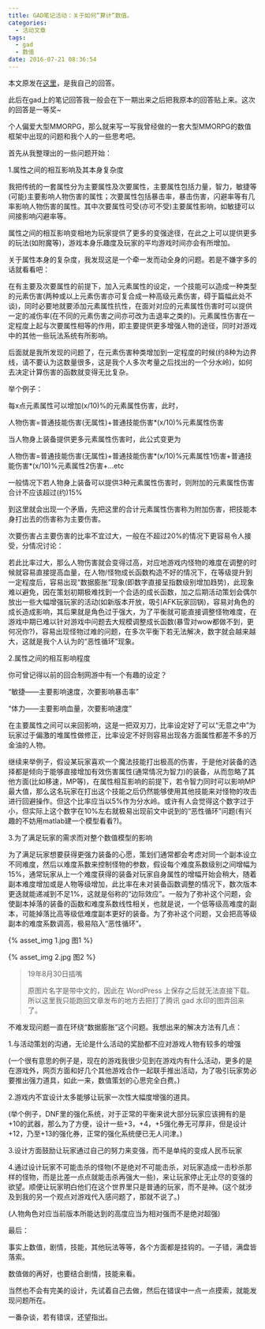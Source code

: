 ```yaml
---
title: GAD笔记活动：关于如何“算计”数值。
categories:
  - 活动文章
tags:
  - gad
  - 数值
date: 2016-07-21 08:36:54
---
```


本文原发在[这里](http://gad.qq.com/content/wendetail/7165534)，是我自己的回答。

此后在gad上的笔记回答我一般会在下一期出来之后把我原本的回答贴上来。这次的回答是一等奖~

个人偏爱大型MMORPG，那么就来写一写我曾经做的一套大型MMORPG的数值框架中出现的问题和我个人的一些思考吧。

首先从我整理出的一些问题开始：

1.属性之间的相互影响及其本身复杂度

我把传统的一套属性分为主要属性及次要属性，主要属性包括力量，智力，敏捷等(可能)主要影响人物伤害的属性；次要属性包括暴击率，暴击伤害，闪避率等有几率影响人物伤害的属性。其中次要属性可受(亦可不受)主要属性影响，如敏捷可以间接影响闪避率等。

属性之间的相互影响变相地为玩家提供了更多的变强途径，在此之上可以提供更多的玩法(如附魔等)，游戏本身乐趣度及玩家的平均游戏时间亦会有所增加。

关于属性本身的复杂度，我发现这是一个牵一发而动全身的问题。若是不嫌字多的话就看看吧：

在有主要及次要属性的前提下，加入元素属性的设定，一个技能可以造成一种类型的元素伤害(两种或以上元素伤害亦可复合成一种高级元素伤害，碍于篇幅此处不谈)，同时必要地就要添加元素属性抗性，在面对对应的元素属性伤害时可以提供一定的减伤率(在不同的元素伤害之间亦可改为击退率之类的)。元素属性伤害在一定程度上起与次要属性相等的作用，即主要提供更多增强人物的途径，同时对游戏中的其他一些玩法系统有所影响。

后面就是我所发现的问题了，在元素伤害种类增加到一定程度的时候(约8种为边界线，请不要认为这数量很多，这是我个人多次考量之后找出的一个分水岭)，如何去决定计算伤害的函数就变得无比复杂。

举个例子：

每x点元素属性可以增加(x/10)%的元素属性伤害，此时，

人物伤害=普通技能伤害(无属性)+普通技能伤害*(x/10)%元素属性伤害

当人物身上装备提供更多元素属性伤害时，此公式变更为

人物伤害=普通技能伤害(无属性)+普通技能伤害*(x/10)%元素属性1伤害+普通技能伤害*(x/10)%元素属性2伤害+...etc

一般情况下若人物身上装备可以提供3种元素属性伤害时，则附加的元素属性伤害合计不应该超过(约)15%

到这里就会出现一个矛盾，先把这里的合计元素属性伤害称为附加伤害，把技能本身打出去的伤害称为主要伤害。

次要伤害占主要伤害的比率不宜过大，一般在不超过20%的情况下更容易令人接受，分情况讨论：

若此比率过大，那么人物伤害就会变得过高，对应地游戏内怪物的难度在调整的时候就容易直接提高血量，在人物/怪物成长函数构造不好的情况下，在等级提升到一定程度后，容易出现“数据膨胀”现象(即数字直接呈指数级别增加趋势)，此现象难以避免，因在策划初期极难找到一个合适的成长函数，加之后期活动策划会偶尔放出一些大幅增强玩家的活动(如新版本开放，吸引AFK玩家回锅)，容易对角色的成长造成影响，其后果就是角色过于强大，为了平衡就可能直接调整怪物难度，在游戏中期已难以针对游戏中问题去大规模调整成长函数(暴雪对wow都做不到，更何况你?)，容易出现怪物过难的问题，在多次平衡下若无法解决，数字就会越来越大，这就是我个人认为的“恶性循环”现象。

2.属性之间的相互影响程度

你可曾记得以前的回合制网游中有一个有趣的设定？

“敏捷——主要影响速度，次要影响暴击率”

“体力——主要影响血量，次要影响速度”

在主要属性之间可以来回影响，这是一把双刃刀，比率设定好了可以“无意之中”为玩家过于偏激的堆属性做修正，比率设定不好则容易出现各方面属性都差不多的万金油的人物。

继续来举例子，假设某玩家喜欢一个魔法技能打出极高的伤害，于是他对装备的选择都是倾向于能够直接增加有效伤害属性(通常情况为智力)的装备，从而忽略了其他方面(比如移速，MP等)，在属性相互影响的前提下，若令智力同时可以影响MP最大值，那么这名玩家在打出这个技能之后仍然能够使用其他技能来对怪物的攻击进行回避操作。但这个比率应当以5%作为分水岭。或许有人会觉得这个数字过于小，但实际上这个数字在10%左右就极易出现前文中说到的“恶性循环”问题(有兴趣的不妨用matlab建一个模型看看?)。

3.为了满足玩家的需求而对整个数值模型的影响

为了满足玩家想要获得更强力装备的心愿，策划们通常都会考虑对同一个副本设立不同难度，然后以难度系数来控制怪物的参数，假设每个难度系数级别之间增幅为15%，通常玩家从上一个难度获得的装备对玩家自身属性的增幅开始会稍大，随着副本难度增加或是人物等级增加，此比率在未对装备函数调整的情况下，数次版本更迭就能递减到不足1%，这就是俗称的“边际效应”。一般为了弥补这个问题，会使副本掉落的装备的函数和难度系数线性相关，也就是说，一个低等级高难度的副本，可能掉落比高等级低难度副本更好的装备。为了弥补这个问题，又会把高等级副本的难度系数调高，极易陷入“恶性循环”。

{% asset_img 1.jpg 图1 %}

{% asset_img 2.jpg 图2 %}

> 19年8月30日插嘴
>
> 原图片名字是带中文的，因此在 WordPress 上保存之后就无法直接下载。所以这里我只能跑回文章发布的地方去把打了腾讯 gad 水印的图弄回来了。

不难发现问题一直在环绕“数据膨胀”这个问题。我想出来的解决方法有几点：

1.与活动策划的沟通，无论是什么活动的奖励都不应对游戏人物有较多的增强

(一个很有意思的例子是，现在的游戏我很少见到在游戏内有什么活动，更多的是在游戏外，网页方面和好几个其他游戏合作一起联手推出活动，为了吸引玩家势必要推出强力道具，如此一来，数值策划的心思完全白费。)

2.游戏内不宜设计太多能够让玩家一次性大幅度增强的道具。

(举个例子，DNF里的强化系统，对于正常的平衡来说大部分玩家应该拥有的是+10的武器，那么为了方便，设计一些+3，+4，+5强化券无可厚非，但是设计+12，乃至+13的强化券，正常的强化系统便已无人问津。)

3.设计方面鼓励让玩家通过自己的努力来变强，而不是单纯的变成人民币玩家

4.通过设计玩家不可能击杀的怪物(不是绝对不可能击杀，对玩家造成一击秒杀那样的怪物，而是比差一点点就能击杀再强大一些)，来让玩家停止无止尽的变强的欲望。顺便让玩家明白他们在这个世界里只是普通的玩家，而不是神。(这个就涉及到我的另一个观点对游戏代入感问题了，那就不说了。)

(人物角色对应当前版本所能达到的高度应当为相对强而不是绝对超强)

最后：

事实上数值，剧情，技能，其他玩法等等，各个方面都是挂钩的。一子错，满盘皆落索。

数值做的再好，也要结合剧情，技能来看。

当然也不会有完美的设计，先试着自己去做，然后在错误中一点一点摸索，就能发现问题所在。

一番杂谈，若有错误，还望指出。